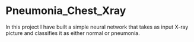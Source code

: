 # Pneumonia_Chest_Xray
In this project I have built a simple neural network that takes as input X-ray picture and classifies it as either normal or pneumonia. 
